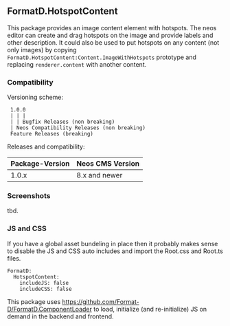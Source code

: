 
## FormatD.HotspotContent

This package provides an image content element with hotspots. The neos editor can create and drag hotspots on the image and provide labels and other description.
It could also be used to put hotspots on any content (not only images) by copying `FormatD.HotspotContent:Content.ImageWithHotspots` prototype and replacing `renderer.content` with another content.

### Compatibility

Versioning scheme:

     1.0.0 
     | | |
     | | Bugfix Releases (non breaking)
     | Neos Compatibility Releases (non breaking)
     Feature Releases (breaking)

Releases and compatibility:

| Package-Version | Neos CMS Version |
|-----------------|------------------|
| 1.0.x           | 8.x and newer    |

### Screenshots

tbd.

### JS and CSS

If you have a global asset bundeling in place then it probably makes sense to disable the JS and CSS auto includes and import the Root.css and Root.ts files.

```
FormatD:
  HotspotContent:
    includeJS: false
    includeCSS: false
```


This package uses https://github.com/Format-D/FormatD.ComponentLoader to load, initialize (and re-initialize) JS on demand in the backend and frontend.






